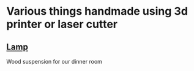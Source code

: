 # Various things handmade using 3d printer or laser cutter

## [Lamp](./lamp)
Wood suspension for our dinner room